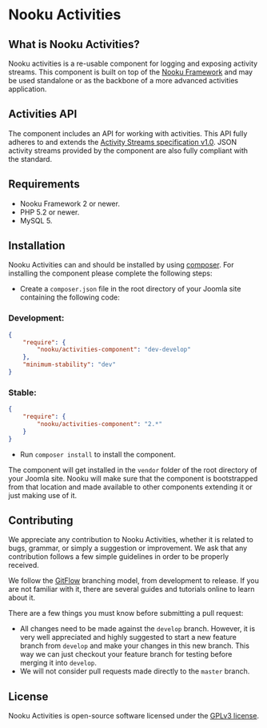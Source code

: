 # Nooku Activities

## What is Nooku Activities?

Nooku activities is a re-usable component for logging and exposing activity streams. This component is built on top of the [Nooku Framework](https://github.com/nooku/nooku-framework) and may be used standalone or as the backbone of a more advanced activities application.

## Activities API

The component includes an API for working with activities. This API fully adheres to and extends the [Activity Streams specification v1.0](http://activitystrea.ms/specs/json/1.0/). JSON activity streams provided by the component are also fully compliant with the standard.  

## Requirements

- Nooku Framework 2 or newer.
- PHP 5.2 or newer.
- MySQL 5.

## Installation

Nooku Activities can and should be installed by using [composer](https://getcomposer.org/). For installing the component please complete the following steps:

- Create a `composer.json` file in the root directory of your Joomla site containing the following code:

### Development:

```json
{
    "require": {
        "nooku/activities-component": "dev-develop"
    },
    "minimum-stability": "dev"
}
```

### Stable:

```json
{
    "require": {
        "nooku/activities-component": "2.*"
    }
}
```

- Run `composer install` to install the component.

The component will get installed in the `vendor` folder of the root directory of your Joomla site. Nooku will make sure that the component is bootstrapped from that location and made available to other components extending it or just making use of it.

## Contributing

We appreciate any contribution to Nooku Activities, whether it is related to bugs, grammar, or simply a suggestion or
improvement. We ask that any contribution follows a few simple guidelines in order to be properly received.

We follow the [GitFlow](gitflow-model) branching model, from development to release. If you are not familiar with it,
there are several guides and tutorials online to learn about it.

There are a few things you must know before submitting a pull request:

- All changes need to be made against the `develop` branch. However, it is very well appreciated and highly suggested to start a new feature branch from `develop` and make your changes in this new branch. This way we can just checkout your feature branch for testing before merging it into `develop`.
- We will not consider pull requests made directly to the `master` branch.

## License 

Nooku Activities is open-source software licensed under the [GPLv3 license](https://github.com/nooku/nooku-framework/blob/master/LICENSE.txt).
